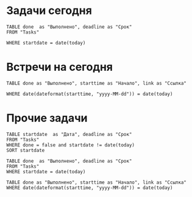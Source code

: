 

# Задачи сегодня

```dataview
TABLE done  as "Выполнено", deadline as "Срок"
FROM "Tasks"

WHERE startdate = date(today)
```

# Встречи на сегодня


```dataview
TABLE done as "Выполнено", starttime as "Начало", link as "Ссылка"

WHERE date(dateformat(starttime, "yyyy-MM-dd")) = date(today)
```

#  Прочие задачи

```dataview
TABLE startdate  as "Дата", deadline as "Срок"
FROM "Tasks"
WHERE done = false and startdate != date(today)
SORT startdate
```





  ```dataview
  TABLE done  as "Выполнено", deadline as "Срок"
  FROM "Tasks"
  WHERE startdate = date(today)
  ```

   ```dataview
  TABLE done as "Выполнено", starttime as "Начало", link as "Ссылка"
   WHERE date(dateformat(starttime, "yyyy-MM-dd")) = date(today)
   ```
  
